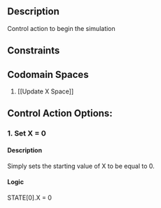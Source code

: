 ## Description

Control action to begin the simulation
## Constraints
## Codomain Spaces
1. [[Update X Space]]

## Control Action Options:
### 1. Set X = 0
#### Description
Simply sets the starting value of X to be equal to 0.
#### Logic
STATE[0].X = 0

